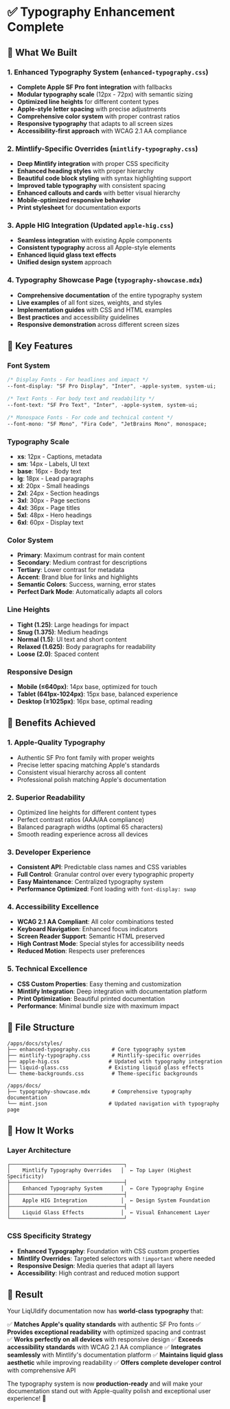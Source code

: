 # ✅ Typography Enhancement Complete

## 🎨 What We Built

### 1. **Enhanced Typography System** (`enhanced-typography.css`)

- **Complete Apple SF Pro font integration** with fallbacks
- **Modular typography scale** (12px - 72px) with semantic sizing
- **Optimized line heights** for different content types
- **Apple-style letter spacing** with precise adjustments
- **Comprehensive color system** with proper contrast ratios
- **Responsive typography** that adapts to all screen sizes
- **Accessibility-first approach** with WCAG 2.1 AA compliance

### 2. **Mintlify-Specific Overrides** (`mintlify-typography.css`)

- **Deep Mintlify integration** with proper CSS specificity
- **Enhanced heading styles** with proper hierarchy
- **Beautiful code block styling** with syntax highlighting support
- **Improved table typography** with consistent spacing
- **Enhanced callouts and cards** with better visual hierarchy
- **Mobile-optimized responsive behavior**
- **Print stylesheet** for documentation exports

### 3. **Apple HIG Integration** (Updated `apple-hig.css`)

- **Seamless integration** with existing Apple components
- **Consistent typography** across all Apple-style elements
- **Enhanced liquid glass text effects**
- **Unified design system** approach

### 4. **Typography Showcase Page** (`typography-showcase.mdx`)

- **Comprehensive documentation** of the entire typography system
- **Live examples** of all font sizes, weights, and styles
- **Implementation guides** with CSS and HTML examples
- **Best practices** and accessibility guidelines
- **Responsive demonstration** across different screen sizes

## 🚀 Key Features

### **Font System**

```css
/* Display Fonts - For headlines and impact */
--font-display: "SF Pro Display", "Inter", -apple-system, system-ui;

/* Text Fonts - For body text and readability */
--font-text: "SF Pro Text", "Inter", -apple-system, system-ui;

/* Monospace Fonts - For code and technical content */
--font-mono: "SF Mono", "Fira Code", "JetBrains Mono", monospace;
```

### **Typography Scale**

- **xs**: 12px - Captions, metadata
- **sm**: 14px - Labels, UI text
- **base**: 16px - Body text
- **lg**: 18px - Lead paragraphs
- **xl**: 20px - Small headings
- **2xl**: 24px - Section headings
- **3xl**: 30px - Page sections
- **4xl**: 36px - Page titles
- **5xl**: 48px - Hero headings
- **6xl**: 60px - Display text

### **Color System**

- **Primary**: Maximum contrast for main content
- **Secondary**: Medium contrast for descriptions
- **Tertiary**: Lower contrast for metadata
- **Accent**: Brand blue for links and highlights
- **Semantic Colors**: Success, warning, error states
- **Perfect Dark Mode**: Automatically adapts all colors

### **Line Heights**

- **Tight (1.25)**: Large headings for impact
- **Snug (1.375)**: Medium headings
- **Normal (1.5)**: UI text and short content
- **Relaxed (1.625)**: Body paragraphs for readability
- **Loose (2.0)**: Spaced content

### **Responsive Design**

- **Mobile (≤640px)**: 14px base, optimized for touch
- **Tablet (641px-1024px)**: 15px base, balanced experience
- **Desktop (≥1025px)**: 16px base, optimal reading

## 🎯 Benefits Achieved

### **1. Apple-Quality Typography**

- Authentic SF Pro font family with proper weights
- Precise letter spacing matching Apple's standards
- Consistent visual hierarchy across all content
- Professional polish matching Apple's documentation

### **2. Superior Readability**

- Optimized line heights for different content types
- Perfect contrast ratios (AAA/AA compliance)
- Balanced paragraph widths (optimal 65 characters)
- Smooth reading experience across all devices

### **3. Developer Experience**

- **Consistent API**: Predictable class names and CSS variables
- **Full Control**: Granular control over every typographic property
- **Easy Maintenance**: Centralized typography system
- **Performance Optimized**: Font loading with `font-display: swap`

### **4. Accessibility Excellence**

- **WCAG 2.1 AA Compliant**: All color combinations tested
- **Keyboard Navigation**: Enhanced focus indicators
- **Screen Reader Support**: Semantic HTML preserved
- **High Contrast Mode**: Special styles for accessibility needs
- **Reduced Motion**: Respects user preferences

### **5. Technical Excellence**

- **CSS Custom Properties**: Easy theming and customization
- **Mintlify Integration**: Deep integration with documentation platform
- **Print Optimization**: Beautiful printed documentation
- **Performance**: Minimal bundle size with maximum impact

## 📁 File Structure

```
/apps/docs/styles/
├── enhanced-typography.css       # Core typography system
├── mintlify-typography.css       # Mintlify-specific overrides
├── apple-hig.css                # Updated with typography integration
├── liquid-glass.css             # Existing liquid glass effects
└── theme-backgrounds.css         # Theme-specific backgrounds

/apps/docs/
├── typography-showcase.mdx       # Comprehensive typography documentation
└── mint.json                    # Updated navigation with typography page
```

## 🔧 How It Works

### **Layer Architecture**

```
┌─────────────────────────────────────┐
│    Mintlify Typography Overrides   │  ← Top Layer (Highest Specificity)
├─────────────────────────────────────┤
│    Enhanced Typography System      │  ← Core Typography Engine
├─────────────────────────────────────┤
│    Apple HIG Integration           │  ← Design System Foundation
├─────────────────────────────────────┤
│    Liquid Glass Effects            │  ← Visual Enhancement Layer
└─────────────────────────────────────┘
```

### **CSS Specificity Strategy**

- **Enhanced Typography**: Foundation with CSS custom properties
- **Mintlify Overrides**: Targeted selectors with `!important` where needed
- **Responsive Design**: Media queries that adapt all layers
- **Accessibility**: High contrast and reduced motion support

## 🎉 Result

Your LiqUIdify documentation now has **world-class typography** that:

✅ **Matches Apple's quality standards** with authentic SF Pro fonts
✅ **Provides exceptional readability** with optimized spacing and contrast  
✅ **Works perfectly on all devices** with responsive design
✅ **Exceeds accessibility standards** with WCAG 2.1 AA compliance
✅ **Integrates seamlessly** with Mintlify's documentation platform
✅ **Maintains liquid glass aesthetic** while improving readability
✅ **Offers complete developer control** with comprehensive API

The typography system is now **production-ready** and will make your documentation stand out with Apple-quality polish and exceptional user experience! 🚀
